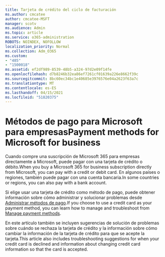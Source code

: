 ```yaml
---
title: Tarjeta de crédito del ciclo de facturación
ms.author: cmcatee
author: cmcatee-MSFT
manager: scotv
ms.audience: Admin
ms.topic: article
ms.service: o365-administration
ROBOTS: NOINDEX, NOFOLLOW
localization_priority: Normal
ms.collection: Adm_O365
ms.custom:
- "485"
- "1500018"
ms.assetid: ef2df989-8539-48b5-a324-97d2e09f14fe
ms.openlocfilehash: d7b8246b32ea86ef7261cf01639a226e8662f39c
ms.sourcegitcommit: 8bc60ec34bc1e40685e3976576e04a2623f63a7c
ms.translationtype: MT
ms.contentlocale: es-ES
ms.lasthandoff: 04/15/2021
ms.locfileid: "51820375"
---
```

# <a name="payment-methods-for-microsoft-for-business"></a><span data-ttu-id="07b23-102">Métodos de pago para Microsoft para empresas</span><span class="sxs-lookup"><span data-stu-id="07b23-102">Payment methods for Microsoft for business</span></span>

<span data-ttu-id="07b23-103">Cuando compre una suscripción de Microsoft 365 para empresas directamente a Microsoft, puede pagar con una tarjeta de crédito o débito.</span><span class="sxs-lookup"><span data-stu-id="07b23-103">When you buy a Microsoft 365 for business subscription directly from Microsoft, you can pay with a credit or debit card.</span></span> <span data-ttu-id="07b23-104">En algunos países o regiones, también puede pagar con una cuenta bancaria.</span><span class="sxs-lookup"><span data-stu-id="07b23-104">In some countries or regions, you can also pay with a bank account.</span></span>
  
<span data-ttu-id="07b23-105">Si elige usar una tarjeta de crédito como método de pago, puede obtener información sobre cómo administrar y solucionar problemas desde [Administrar métodos de pago](https://docs.microsoft.com/microsoft-365/commerce/billing-and-payments/manage-payment-methods).</span><span class="sxs-lookup"><span data-stu-id="07b23-105">If you choose to use a credit card as your payment method, you can learn how to manage and troubleshoot from [Manage payment methods](https://docs.microsoft.com/microsoft-365/commerce/billing-and-payments/manage-payment-methods).</span></span>
  
<span data-ttu-id="07b23-106">En este artículo también se incluyen sugerencias de solución de problemas sobre cuándo se rechaza la tarjeta de crédito y la información sobre cómo cambiar la información de la tarjeta de crédito para que se acepte la tarjeta.</span><span class="sxs-lookup"><span data-stu-id="07b23-106">This article also includes troubleshooting suggestions for when your credit card is declined and information about changing credit card information so that the card is accepted.</span></span>